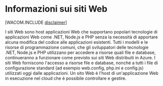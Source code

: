 <properties umbracoNaviHide="0" pageTitle="What are Web Sites" metaKeywords="Azure Web Sites, Azure deployment, Azure configuration changes, Azure deployment update, Azure .NET deployment, Azure .NET deployment" description="Learn how to configure Web Sites in Azure to use a SQL or MySQL database, and learn how to configure diagnostics and download logs." linkid="itpro-windows-howto-configure-websites" urlDisplayName="How to Configure Web sites" title="What are Web Sites" authors="" />

Informazioni sui siti Web
=========================

[WACOM.INCLUDE [disclaimer](../includes/disclaimer.md)]

I siti Web sono host applicazioni Web che supportano popolari tecnologie di applicazioni Web come .NET, Node.js e PHP senza la necessità di apportare alcuna modifica del codice alle applicazioni esistenti. Tutti i modelli e le risorse di programmazione comuni, che gli sviluppatori delle tecnologie .NET, Node.js e PHP utilizzano per accedere a risorse quali file e database, continueranno a funzionare come previsto sui siti Web distribuiti in Azure. I siti Web forniscono l'accesso a risorse file e database, nonché a tutti i file di configurazione standard (ad esempio web.config, php.ini e config.js) utilizzati oggi dalle applicazioni. Un sito Web è l'host di un'applicazione Web in esecuzione nel cloud che è possibile controllare e gestire.

